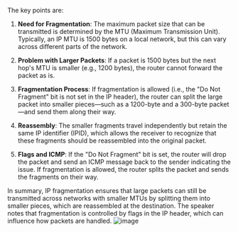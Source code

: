 The key points are:

1. **Need for Fragmentation**: The maximum packet size that can be transmitted is determined by the MTU (Maximum Transmission Unit). Typically, an IP MTU is 1500 bytes on a local network, but this can vary across different parts of the network.

2. **Problem with Larger Packets**: If a packet is 1500 bytes but the next hop's MTU is smaller (e.g., 1200 bytes), the router cannot forward the packet as is. 

3. **Fragmentation Process**: If fragmentation is allowed (i.e., the "Do Not Fragment" bit is not set in the IP header), the router can split the large packet into smaller pieces—such as a 1200-byte and a 300-byte packet—and send them along their way. 

4. **Reassembly**: The smaller fragments travel independently but retain the same IP identifier (IPID), which allows the receiver to recognize that these fragments should be reassembled into the original packet.

5. **Flags and ICMP**: If the "Do Not Fragment" bit is set, the router will drop the packet and send an ICMP message back to the sender indicating the issue. If fragmentation is allowed, the router splits the packet and sends the fragments on their way.

In summary, IP fragmentation ensures that large packets can still be transmitted across networks with smaller MTUs by splitting them into smaller pieces, which are reassembled at the destination. The speaker notes that fragmentation is controlled by flags in the IP header, which can influence how packets are handled.
![image](https://github.com/user-attachments/assets/fa285a12-c137-4cde-8e16-5bc049a87b93)
